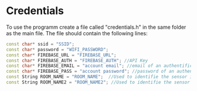 # Credentials
To use the programm create a file called "credentials.h" in the same folder as the main file. The file should contain the following lines:
```c++
const char* ssid = "SSID";
const char* password = "WIFI_PASSWORD";
const char* FIREBASE_URL = "FIREBASE_URL";
const char* FIREBASE_AUTH = "FIREBASE_AUTH"; //API Key
const char* FIREBASE_EMAIL = "account email"; //email of an authentificated user
const char* FIREBASE_PASS = "account password"; //password of an authentificated user
const String ROOM_NAME = "ROOM_NAME";  //Used to identifie the sensor in the database
const String ROOM_NAME2 = "ROOM_NAME2"; //Used to identifie the sensor in the database (if you have more than one sensor connected)
```